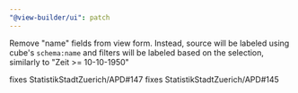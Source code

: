 ```yaml
---
"@view-builder/ui": patch
---
```


Remove "name" fields from view form. Instead, source will be labeled using cube's `schema:name` and filters
will be labeled based on the selection, similarly to "Zeit >= 10-10-1950" 

fixes StatistikStadtZuerich/APD#147
fixes StatistikStadtZuerich/APD#145

